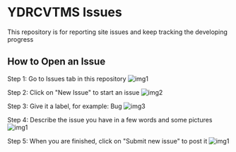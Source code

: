 # YDRCVTMS Issues
This repository is for reporting site issues and keep tracking the developing progress

## How to Open an Issue
Step 1: Go to Issues tab in this repository
![img1](https://i.ibb.co/71V1k6Y/image.png)

Step 2: Click on "New Issue" to start an issue
![img2](https://i.ibb.co/cxHQ22n/image.png)

Step 3: Give it a label, for example: Bug
![img3](https://i.ibb.co/M8rBKDV/image.png)

Step 4: Describe the issue you have in a few words and some pictures
![img1](https://i.ibb.co/g9mNJjz/image.png)

Step 5: When you are finished, click on "Submit new issue" to post it
![img1](https://i.ibb.co/rsmGVVX/image.png)
